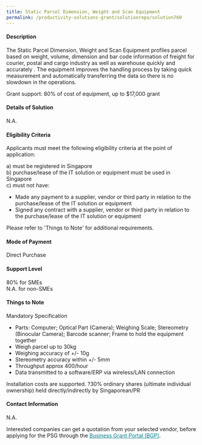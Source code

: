 ```yaml
---
title: Static Parcel Dimension, Weight and Scan Equipment
permalink: /productivity-solutions-grant/solutionrepo/solution760
---
```


#### Description

The Static Parcel Dimension, Weight and Scan Equipment profiles parcel based on weight, volume, dimension and bar code information of freight for courier, postal and cargo industry as well as warehouse quickly and accurately . The equipment improves the handling process by taking quick measurement and automatically transferring the data so there is no slowdown in the operations.

Grant support: 80% of cost of equipment, up to $17,000 grant


#### Details of Solution

N.A.

#### Eligibility Criteria

Applicants must meet the following eligibility criteria at the point of application:

a) must be registered in Singapore <br>
b) purchase/lease of the IT solution or equipment must be used in Singapore <br>
c) must not have:
- Made any payment to a supplier, vendor or third party in relation to the purchase/lease of the IT solution or equipment
- Signed any contract with a supplier, vendor or third party in relation to the purchase/lease of the IT solution or equipment

Please refer to 'Things to Note' for additional requirements.

#### Mode of Payment
Direct Purchase

#### Support Level
80% for SMEs <br>
N.A. for non-SMEs

#### Things to Note
Mandatory Specification
- Parts: Computer; Optical Part (Camera); Weighing Scale; Stereometry (Binocular Camera); Barcode scanner; Frame to hold the equipment together
- Weigh parcel up to 30kg
- Weighing accuracy of +/- 10g
- Stereometry accuracy within +/- 5mm
- Throughput approx 400/hour
- Data transmitted to a software/ERP via wireless/LAN connection

Installation costs are supported.
?30% ordinary shares (ultimate individual ownership) held directly/indirectly by Singaporean/PR

#### Contact Information
N.A.

Interested companies can get a quotation from your selected vendor, before applying for the PSG through the <a target='_blank' style='color:#037e8a' href='https://www.businessgrants.gov.sg/'>Business Grant Portal (BGP)</a>.
